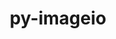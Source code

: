 ---
title: "py-imageio"
layout: cache
categories: [package, develop]
meta: {"compilers": ["none"], "num_specs": 14, "num_specs_by_stack": {"data-vis-sdk": 7, "e4s": 7, "root": 14}, "oss": ["ubuntu20.04", "ubuntu22.04"], "platforms": ["linux"], "stacks": ["data-vis-sdk", "e4s", "root"], "targets": ["x86_64_v3"], "versions": ["2.35.1"]}
spec_details: [{"compiler": "none", "hash": "3qxqassoj5yqwnm5qpsaomoi5bnaz25o", "os": "ubuntu22.04", "platform": "linux", "size": "-", "stacks": ["e4s", "root"], "target": "x86_64_v3", "variants": ["build_system=python_pip"], "versions": ["2.35.1"]}, {"compiler": "none", "hash": "4mpzwv2unugowqq7wdoh64t5mihwt23g", "os": "ubuntu20.04", "platform": "linux", "size": "-", "stacks": ["data-vis-sdk", "root"], "target": "x86_64_v3", "variants": ["build_system=python_pip"], "versions": ["2.35.1"]}, {"compiler": "none", "hash": "5hmber4x6bkgkzje2xb56keug2dzbc6u", "os": "ubuntu20.04", "platform": "linux", "size": "-", "stacks": ["data-vis-sdk", "root"], "target": "x86_64_v3", "variants": ["build_system=python_pip"], "versions": ["2.35.1"]}, {"compiler": "none", "hash": "75q7rgaakwj2hgmo25jaogyotgewl5ch", "os": "ubuntu22.04", "platform": "linux", "size": "-", "stacks": ["e4s", "root"], "target": "x86_64_v3", "variants": ["build_system=python_pip"], "versions": ["2.35.1"]}, {"compiler": "none", "hash": "bjgpxexiii3urfk6xpsj5mneowcp3c4l", "os": "ubuntu20.04", "platform": "linux", "size": "-", "stacks": ["data-vis-sdk", "root"], "target": "x86_64_v3", "variants": ["build_system=python_pip"], "versions": ["2.35.1"]}, {"compiler": "none", "hash": "cq42tc4asjuqitfm5mv3plpnvtzlwo4e", "os": "ubuntu22.04", "platform": "linux", "size": "-", "stacks": ["e4s", "root"], "target": "x86_64_v3", "variants": ["build_system=python_pip"], "versions": ["2.35.1"]}, {"compiler": "none", "hash": "ehjxeyfmfw3czinjsyznzufoti7e3z7p", "os": "ubuntu20.04", "platform": "linux", "size": "-", "stacks": ["data-vis-sdk", "root"], "target": "x86_64_v3", "variants": ["build_system=python_pip"], "versions": ["2.35.1"]}, {"compiler": "none", "hash": "ek4ezjqx3zb5ow2a4tgd2x5cofc3jebl", "os": "ubuntu20.04", "platform": "linux", "size": "-", "stacks": ["data-vis-sdk", "root"], "target": "x86_64_v3", "variants": ["build_system=python_pip"], "versions": ["2.35.1"]}, {"compiler": "none", "hash": "fud5ztj5ozi2rmv4ho5fbcxmsyybbur2", "os": "ubuntu22.04", "platform": "linux", "size": "-", "stacks": ["e4s", "root"], "target": "x86_64_v3", "variants": ["build_system=python_pip"], "versions": ["2.35.1"]}, {"compiler": "none", "hash": "gd6rlhvxywnser5gxnv5br5n4q3nhxcf", "os": "ubuntu22.04", "platform": "linux", "size": "-", "stacks": ["e4s", "root"], "target": "x86_64_v3", "variants": ["build_system=python_pip"], "versions": ["2.35.1"]}, {"compiler": "none", "hash": "hyjwqdllxcs3gffxydx7vjawnop3ellj", "os": "ubuntu22.04", "platform": "linux", "size": "-", "stacks": ["e4s", "root"], "target": "x86_64_v3", "variants": ["build_system=python_pip"], "versions": ["2.35.1"]}, {"compiler": "none", "hash": "lvrm6spelpwj76vxeixm34znsu4fiprn", "os": "ubuntu20.04", "platform": "linux", "size": "-", "stacks": ["data-vis-sdk", "root"], "target": "x86_64_v3", "variants": ["build_system=python_pip"], "versions": ["2.35.1"]}, {"compiler": "none", "hash": "ohd7o5qtks6r5zbmdjq4vvihpbh6bzcp", "os": "ubuntu20.04", "platform": "linux", "size": "-", "stacks": ["data-vis-sdk", "root"], "target": "x86_64_v3", "variants": ["build_system=python_pip"], "versions": ["2.35.1"]}, {"compiler": "none", "hash": "yakjuifomxuh37kod5k53fnbvuogtr33", "os": "ubuntu22.04", "platform": "linux", "size": "-", "stacks": ["e4s", "root"], "target": "x86_64_v3", "variants": ["build_system=python_pip"], "versions": ["2.35.1"]}]
---